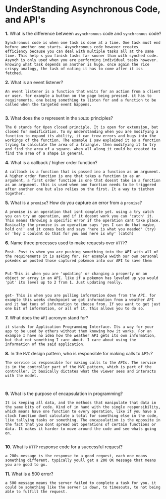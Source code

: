 # UnderStanding Asynchronous Code, and API's

**1.** What is the difference between `asynchronous` code and `synchronous` code?
<!-- enter you answer in the space below -->
```
Synchronous code is when one task is done at a time. One task must end before another one starts. Asynchronous code however creates efficiency because you can deal with multiple tasks all at the same time. This help s you finish tasks far sooner than with synched code. Asynch is only used when you are performing individual tasks however. knowing what task depends on another is huge. once again the rice crispy analogy, the task of eating it has to come after it iss fetched.

```
**2.** What is an event listener?
<!-- enter you answer in the space below -->
```
An event listener is a function that waits for an action from a client or user. for example a button on the page being pressed. it has to requirements, one being something to listen for and a function to be called when the targeted event happens. 


```
**3.** What does the `O` represent in the `SOLID` principles?
<!-- enter you answer in the space below -->
```
The O stands for Open closed principle. It is open for extension, but closed for modification. To my understanding when you are modifying a function to expand its ability, it can trow errors and bugs into the workings of the function. The example I saw explained it as a function trying to calculate the area of a triangle. then modifying it to try and find the area of a square. when all along it could be created to find the area of a shape in general.

```
**4.** What is a callback / higher order function?
<!-- enter you answer in the space below -->
```
A callback is a function that is passed ino a function as an argument. A higher order function is one that takes a function in as an argument, a first order function is one that doesnt take in a function as an argument. this is used when one fucntion needs to be triggered after another one but also relies on the first. It a way to tiethem together.

```
**5.** What is a `promise`? How do you capture an error from a `promise`?
<!-- enter you answer in the space below -->
```
A promise is an operation that isnt complete yet. using a try catch you can try an operation, and if it doesnt work you can 'catch' it. This means throwing a specific error if the operation cant take place. Basically the promise is an operation says 'yes I can do that maybe, hold on!' and it comes back and says 'here is what you needed' (try) or 'hey I couldnt do that for you and here is why' (catch)

```
**6.** Name three processes used to make requests over `HTTP`?
<!-- enter you answer in the space below -->
```
Post- Post is when you are pushing something into the API with all of the requirements it is asking for. For example wwith our own personal pokedex we posted those captured pokemon into our API to save them


Put-This is when you are 'updating' or changing a property on an object or array in an API. like if a pokemon has leveled up you would 'put' its level up to 2 from 1. Just updating really.


get- This is when you are pulling information down from the API. for example this weeks checkpoint we got information from a weather API and it had tons of information to choose from. If you want to get just one bit of information, or all of it, this allows you to do so.

```
**7.** What does the `API` acronym stand for?
<!-- enter you answer in the space below -->
```
it stands for Application Programming Interface. Its a way for your app to be used by others without them knowing how it works. For an example I have no idea how the weather API gets its own information, but that not something I care about. I care about using the information of the said application.
```
**8.** In the `MVC` design pattern, who is responsible for making calls to `APIs`?
<!-- enter you answer in the space below -->
```
The service is responsible for making calls to the APIs. The service is in the controller part of the MVC pattern, which is part of the controller. It basically dictates what the viewer sees and interacts with the model.



```
**9.** What is the purpose of encapsulation in programming?
<!-- enter you answer in the space below -->
```
It is keeping all data, and the methods that manipulate that data in the same bits of code. Kind of in hand with the single responsibility, which means have one function to every operation, like if you have a clock function dont calculate a total for something else in the code, like tallying tasks or something. The encapsulation is the opposite in the fact that you dont spread out operations of certain functions or data. It makes it harder to move around the code and see whats going on.


```
**10.** What is `HTTP` response code for a successful request?
<!-- enter you answer in the space below -->
```
a 200s message is the response to a good request, each one means something different. typically youll get a 200 OK message that means you are good to go.
```
**11.** What is a 500 error?
<!-- enter you answer in the space below -->
```
a 500 message means the server failed to complete a task for you. it could be something like the server is down, to timesouts, to not being able to fulfill the request.


```